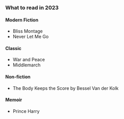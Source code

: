 ### What to read in 2023
#### Modern Fiction
- Bliss Montage
- Never Let Me Go
#### Classic
- War and Peace
- Middlemarch
#### Non-fiction
- The Body Keeps the Score by Bessel Van der Kolk
#### Memoir
- Prince Harry
